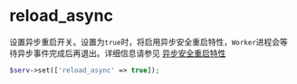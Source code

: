 # reload_async

设置异步重启开关。设置为`true`时，将启用异步安全重启特性，`Worker`进程会等待异步事件完成后再退出。详细信息请参见 [异步安全重启特性](https://wiki.swoole.com/wiki/page/775.html) 

```php
$serv->set(['reload_async' => true]);
```